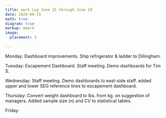 ```yaml
---
title: work Log June 15 through June 19
date: 2020-06-15
math: true
diagram: true
markup: mmark
image:
  placement: 3
  
---
```


Monday: Dashboard improvements. Ship refrigerator & ladder to Dillingham.

Tuesday: Escapement Dashboard. Staff meeting. Demo dashboards for Tim S.

Wednesday: Staff meeting. Demo dashboards to east-side staff. added upper and lower
SEG reference lines to escapement dashboard.

Thursday: Convert weight dashboard to lbs. from kg. on suggestion of managers. Added sample size (n)
and CV to statistical tables.

Friday:  


